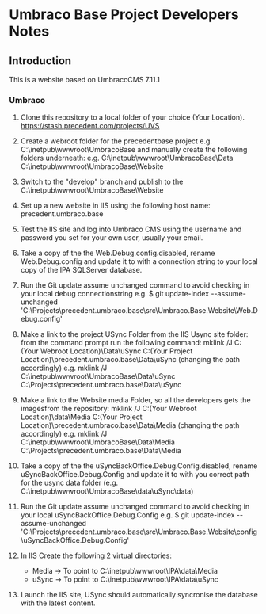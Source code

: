 # Umbraco Base Project Developers Notes

## Introduction

This is a website based on UmbracoCMS 7.11.1

### Umbraco 

1. Clone this repository to a local folder of your choice (Your Location). 
https://stash.precedent.com/projects/UVS

2. Create a webroot folder for the precedentbase project e.g. C:\inetpub\wwwroot\UmbracoBase
   and manually create the following folders underneath: 
   e.g.
   C:\inetpub\wwwroot\UmbracoBase\Data
   C:\inetpub\wwwroot\UmbracoBase\Website
   
3. Switch to the "develop" branch and publish to the C:\inetpub\wwwroot\UmbracoBase\Website

4. Set up a new website in IIS using the following host name: precedent.umbraco.base

5. Test the IIS site and log into Umbraco CMS using the username and password you set for your own user, usually your email.

6. Take a copy of the the Web.Debug.config.disabled, rename Web.Debug.config and update it to  with a connection string to your local copy of the IPA SQLServer database.

7. Run the Git update assume unchanged command to avoid checking in your local debug connectionstring
   e.g. $ git update-index --assume-unchanged 'C:\Projects\precedent.umbraco.base\src\Umbraco.Base.Website\Web.Debug.config'
   
8. Make a link to the project USync Folder from the IIS Usync site folder: from the command prompt run the following command:
   mklink /J C:\(Your Webroot Location)\Data\uSync C:\(Your Project Location)\precedent.umbraco.base\Data\uSync (changing the path accordingly)
   e.g. mklink /J C:\inetpub\wwwroot\UmbracoBase\Data\uSync C:\Projects\precedent.umbraco.base\Data\uSync

9. Make a link to the Website media Folder, so all the developers gets the imagesfrom the repository:
	mklink /J C:\(Your Webroot Location)\data\Media C:\(Your Project Location)\precedent.umbraco.base\Data\Media (changing the path accordingly)
	e.g. mklink /J C:\inetpub\wwwroot\UmbracoBase\Data\Media C:\Projects\precedent.umbraco.base\Data\Media

10. Take a copy of the the uSyncBackOffice.Debug.Config.disabled, rename uSyncBackOffice.Debug.Config and update it to  with you correct path  for the usync data folder
   (e.g. C:\inetpub\wwwroot\UmbracoBase\data\uSync\data\)
   
11. Run the Git update assume unchanged command to avoid checking in your local uSyncBackOffice.Debug.Config
   e.g. $ git update-index --assume-unchanged 'C:\Projects\precedent.umbraco.base\src\Umbraco.Base.Website\config\uSyncBackOffice.Debug.Config'

12. In IIS Create the following 2 virtual directories:
	- Media -> To point to C:\inetpub\wwwroot\IPA\data\Media
	- uSync -> To point to C:\inetpub\wwwroot\IPA\data\uSync
	
13. Launch the IIS site, USync should automatically syncronise the database with the latest content.